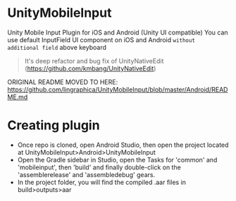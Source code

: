 # UnityMobileInput
Unity Mobile Input Plugin for iOS and Android (Unity UI compatible)
You can use default InputField UI component on iOS and Android `without additional field` above keyboard

> It's deep refactor and bug fix of UnityNativeEdit (https://github.com/kmbang/UnityNativeEdit)

ORIGINAL README MOVED TO HERE: https://github.com/lingraphica/UnityMobileInput/blob/master/Android/README.md

# Creating plugin
- Once repo is cloned, open Android Studio, then open the project located at UnityMobileInput>Android>UnityMobileInput
- Open the Gradle sidebar in Studio, open the Tasks for 'common' and 'mobileinput', then 'build' and finally double-click on the 'assemblerelease' and 'assembledebug' gears.
- In the project folder, you will find the compiled .aar files in build>outputs>aar
